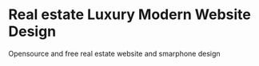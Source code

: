 # Real estate Luxury Modern Website Design
Opensource and free real estate website and smarphone design
